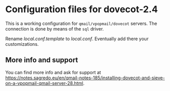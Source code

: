 # Configuration files for dovecot-2.4

This is a working configuration for `qmail/vpopmail/dovecot` servers. The connection is done by means of the `sql` driver.

Rename *local.conf.template* to *local.conf*. Eventually add there your customizations.

## More info and support
You can find more info and ask for support at https://notes.sagredo.eu/en/qmail-notes-185/installing-dovecot-and-sieve-on-a-vpopmail-qmail-server-28.html.
